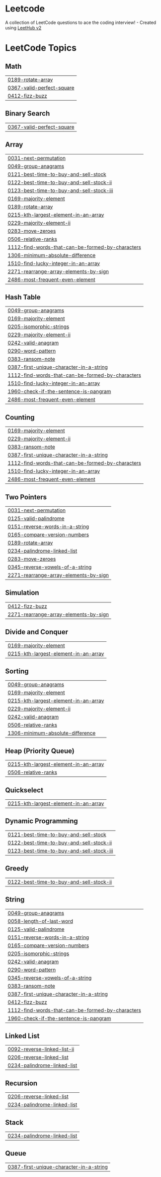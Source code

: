 # Leetcode
A collection of LeetCode questions to ace the coding interview! - Created using [LeetHub v2](https://github.com/arunbhardwaj/LeetHub-2.0)

<!---LeetCode Topics Start-->
# LeetCode Topics
## Math
|  |
| ------- |
| [0189-rotate-array](https://github.com/23mh1a05g0/Leetcode/tree/master/0189-rotate-array) |
| [0367-valid-perfect-square](https://github.com/23mh1a05g0/Leetcode/tree/master/0367-valid-perfect-square) |
| [0412-fizz-buzz](https://github.com/23mh1a05g0/Leetcode/tree/master/0412-fizz-buzz) |
## Binary Search
|  |
| ------- |
| [0367-valid-perfect-square](https://github.com/23mh1a05g0/Leetcode/tree/master/0367-valid-perfect-square) |
## Array
|  |
| ------- |
| [0031-next-permutation](https://github.com/23mh1a05g0/Leetcode/tree/master/0031-next-permutation) |
| [0049-group-anagrams](https://github.com/23mh1a05g0/Leetcode/tree/master/0049-group-anagrams) |
| [0121-best-time-to-buy-and-sell-stock](https://github.com/23mh1a05g0/Leetcode/tree/master/0121-best-time-to-buy-and-sell-stock) |
| [0122-best-time-to-buy-and-sell-stock-ii](https://github.com/23mh1a05g0/Leetcode/tree/master/0122-best-time-to-buy-and-sell-stock-ii) |
| [0123-best-time-to-buy-and-sell-stock-iii](https://github.com/23mh1a05g0/Leetcode/tree/master/0123-best-time-to-buy-and-sell-stock-iii) |
| [0169-majority-element](https://github.com/23mh1a05g0/Leetcode/tree/master/0169-majority-element) |
| [0189-rotate-array](https://github.com/23mh1a05g0/Leetcode/tree/master/0189-rotate-array) |
| [0215-kth-largest-element-in-an-array](https://github.com/23mh1a05g0/Leetcode/tree/master/0215-kth-largest-element-in-an-array) |
| [0229-majority-element-ii](https://github.com/23mh1a05g0/Leetcode/tree/master/0229-majority-element-ii) |
| [0283-move-zeroes](https://github.com/23mh1a05g0/Leetcode/tree/master/0283-move-zeroes) |
| [0506-relative-ranks](https://github.com/23mh1a05g0/Leetcode/tree/master/0506-relative-ranks) |
| [1112-find-words-that-can-be-formed-by-characters](https://github.com/23mh1a05g0/Leetcode/tree/master/1112-find-words-that-can-be-formed-by-characters) |
| [1306-minimum-absolute-difference](https://github.com/23mh1a05g0/Leetcode/tree/master/1306-minimum-absolute-difference) |
| [1510-find-lucky-integer-in-an-array](https://github.com/23mh1a05g0/Leetcode/tree/master/1510-find-lucky-integer-in-an-array) |
| [2271-rearrange-array-elements-by-sign](https://github.com/23mh1a05g0/Leetcode/tree/master/2271-rearrange-array-elements-by-sign) |
| [2486-most-frequent-even-element](https://github.com/23mh1a05g0/Leetcode/tree/master/2486-most-frequent-even-element) |
## Hash Table
|  |
| ------- |
| [0049-group-anagrams](https://github.com/23mh1a05g0/Leetcode/tree/master/0049-group-anagrams) |
| [0169-majority-element](https://github.com/23mh1a05g0/Leetcode/tree/master/0169-majority-element) |
| [0205-isomorphic-strings](https://github.com/23mh1a05g0/Leetcode/tree/master/0205-isomorphic-strings) |
| [0229-majority-element-ii](https://github.com/23mh1a05g0/Leetcode/tree/master/0229-majority-element-ii) |
| [0242-valid-anagram](https://github.com/23mh1a05g0/Leetcode/tree/master/0242-valid-anagram) |
| [0290-word-pattern](https://github.com/23mh1a05g0/Leetcode/tree/master/0290-word-pattern) |
| [0383-ransom-note](https://github.com/23mh1a05g0/Leetcode/tree/master/0383-ransom-note) |
| [0387-first-unique-character-in-a-string](https://github.com/23mh1a05g0/Leetcode/tree/master/0387-first-unique-character-in-a-string) |
| [1112-find-words-that-can-be-formed-by-characters](https://github.com/23mh1a05g0/Leetcode/tree/master/1112-find-words-that-can-be-formed-by-characters) |
| [1510-find-lucky-integer-in-an-array](https://github.com/23mh1a05g0/Leetcode/tree/master/1510-find-lucky-integer-in-an-array) |
| [1960-check-if-the-sentence-is-pangram](https://github.com/23mh1a05g0/Leetcode/tree/master/1960-check-if-the-sentence-is-pangram) |
| [2486-most-frequent-even-element](https://github.com/23mh1a05g0/Leetcode/tree/master/2486-most-frequent-even-element) |
## Counting
|  |
| ------- |
| [0169-majority-element](https://github.com/23mh1a05g0/Leetcode/tree/master/0169-majority-element) |
| [0229-majority-element-ii](https://github.com/23mh1a05g0/Leetcode/tree/master/0229-majority-element-ii) |
| [0383-ransom-note](https://github.com/23mh1a05g0/Leetcode/tree/master/0383-ransom-note) |
| [0387-first-unique-character-in-a-string](https://github.com/23mh1a05g0/Leetcode/tree/master/0387-first-unique-character-in-a-string) |
| [1112-find-words-that-can-be-formed-by-characters](https://github.com/23mh1a05g0/Leetcode/tree/master/1112-find-words-that-can-be-formed-by-characters) |
| [1510-find-lucky-integer-in-an-array](https://github.com/23mh1a05g0/Leetcode/tree/master/1510-find-lucky-integer-in-an-array) |
| [2486-most-frequent-even-element](https://github.com/23mh1a05g0/Leetcode/tree/master/2486-most-frequent-even-element) |
## Two Pointers
|  |
| ------- |
| [0031-next-permutation](https://github.com/23mh1a05g0/Leetcode/tree/master/0031-next-permutation) |
| [0125-valid-palindrome](https://github.com/23mh1a05g0/Leetcode/tree/master/0125-valid-palindrome) |
| [0151-reverse-words-in-a-string](https://github.com/23mh1a05g0/Leetcode/tree/master/0151-reverse-words-in-a-string) |
| [0165-compare-version-numbers](https://github.com/23mh1a05g0/Leetcode/tree/master/0165-compare-version-numbers) |
| [0189-rotate-array](https://github.com/23mh1a05g0/Leetcode/tree/master/0189-rotate-array) |
| [0234-palindrome-linked-list](https://github.com/23mh1a05g0/Leetcode/tree/master/0234-palindrome-linked-list) |
| [0283-move-zeroes](https://github.com/23mh1a05g0/Leetcode/tree/master/0283-move-zeroes) |
| [0345-reverse-vowels-of-a-string](https://github.com/23mh1a05g0/Leetcode/tree/master/0345-reverse-vowels-of-a-string) |
| [2271-rearrange-array-elements-by-sign](https://github.com/23mh1a05g0/Leetcode/tree/master/2271-rearrange-array-elements-by-sign) |
## Simulation
|  |
| ------- |
| [0412-fizz-buzz](https://github.com/23mh1a05g0/Leetcode/tree/master/0412-fizz-buzz) |
| [2271-rearrange-array-elements-by-sign](https://github.com/23mh1a05g0/Leetcode/tree/master/2271-rearrange-array-elements-by-sign) |
## Divide and Conquer
|  |
| ------- |
| [0169-majority-element](https://github.com/23mh1a05g0/Leetcode/tree/master/0169-majority-element) |
| [0215-kth-largest-element-in-an-array](https://github.com/23mh1a05g0/Leetcode/tree/master/0215-kth-largest-element-in-an-array) |
## Sorting
|  |
| ------- |
| [0049-group-anagrams](https://github.com/23mh1a05g0/Leetcode/tree/master/0049-group-anagrams) |
| [0169-majority-element](https://github.com/23mh1a05g0/Leetcode/tree/master/0169-majority-element) |
| [0215-kth-largest-element-in-an-array](https://github.com/23mh1a05g0/Leetcode/tree/master/0215-kth-largest-element-in-an-array) |
| [0229-majority-element-ii](https://github.com/23mh1a05g0/Leetcode/tree/master/0229-majority-element-ii) |
| [0242-valid-anagram](https://github.com/23mh1a05g0/Leetcode/tree/master/0242-valid-anagram) |
| [0506-relative-ranks](https://github.com/23mh1a05g0/Leetcode/tree/master/0506-relative-ranks) |
| [1306-minimum-absolute-difference](https://github.com/23mh1a05g0/Leetcode/tree/master/1306-minimum-absolute-difference) |
## Heap (Priority Queue)
|  |
| ------- |
| [0215-kth-largest-element-in-an-array](https://github.com/23mh1a05g0/Leetcode/tree/master/0215-kth-largest-element-in-an-array) |
| [0506-relative-ranks](https://github.com/23mh1a05g0/Leetcode/tree/master/0506-relative-ranks) |
## Quickselect
|  |
| ------- |
| [0215-kth-largest-element-in-an-array](https://github.com/23mh1a05g0/Leetcode/tree/master/0215-kth-largest-element-in-an-array) |
## Dynamic Programming
|  |
| ------- |
| [0121-best-time-to-buy-and-sell-stock](https://github.com/23mh1a05g0/Leetcode/tree/master/0121-best-time-to-buy-and-sell-stock) |
| [0122-best-time-to-buy-and-sell-stock-ii](https://github.com/23mh1a05g0/Leetcode/tree/master/0122-best-time-to-buy-and-sell-stock-ii) |
| [0123-best-time-to-buy-and-sell-stock-iii](https://github.com/23mh1a05g0/Leetcode/tree/master/0123-best-time-to-buy-and-sell-stock-iii) |
## Greedy
|  |
| ------- |
| [0122-best-time-to-buy-and-sell-stock-ii](https://github.com/23mh1a05g0/Leetcode/tree/master/0122-best-time-to-buy-and-sell-stock-ii) |
## String
|  |
| ------- |
| [0049-group-anagrams](https://github.com/23mh1a05g0/Leetcode/tree/master/0049-group-anagrams) |
| [0058-length-of-last-word](https://github.com/23mh1a05g0/Leetcode/tree/master/0058-length-of-last-word) |
| [0125-valid-palindrome](https://github.com/23mh1a05g0/Leetcode/tree/master/0125-valid-palindrome) |
| [0151-reverse-words-in-a-string](https://github.com/23mh1a05g0/Leetcode/tree/master/0151-reverse-words-in-a-string) |
| [0165-compare-version-numbers](https://github.com/23mh1a05g0/Leetcode/tree/master/0165-compare-version-numbers) |
| [0205-isomorphic-strings](https://github.com/23mh1a05g0/Leetcode/tree/master/0205-isomorphic-strings) |
| [0242-valid-anagram](https://github.com/23mh1a05g0/Leetcode/tree/master/0242-valid-anagram) |
| [0290-word-pattern](https://github.com/23mh1a05g0/Leetcode/tree/master/0290-word-pattern) |
| [0345-reverse-vowels-of-a-string](https://github.com/23mh1a05g0/Leetcode/tree/master/0345-reverse-vowels-of-a-string) |
| [0383-ransom-note](https://github.com/23mh1a05g0/Leetcode/tree/master/0383-ransom-note) |
| [0387-first-unique-character-in-a-string](https://github.com/23mh1a05g0/Leetcode/tree/master/0387-first-unique-character-in-a-string) |
| [0412-fizz-buzz](https://github.com/23mh1a05g0/Leetcode/tree/master/0412-fizz-buzz) |
| [1112-find-words-that-can-be-formed-by-characters](https://github.com/23mh1a05g0/Leetcode/tree/master/1112-find-words-that-can-be-formed-by-characters) |
| [1960-check-if-the-sentence-is-pangram](https://github.com/23mh1a05g0/Leetcode/tree/master/1960-check-if-the-sentence-is-pangram) |
## Linked List
|  |
| ------- |
| [0092-reverse-linked-list-ii](https://github.com/23mh1a05g0/Leetcode/tree/master/0092-reverse-linked-list-ii) |
| [0206-reverse-linked-list](https://github.com/23mh1a05g0/Leetcode/tree/master/0206-reverse-linked-list) |
| [0234-palindrome-linked-list](https://github.com/23mh1a05g0/Leetcode/tree/master/0234-palindrome-linked-list) |
## Recursion
|  |
| ------- |
| [0206-reverse-linked-list](https://github.com/23mh1a05g0/Leetcode/tree/master/0206-reverse-linked-list) |
| [0234-palindrome-linked-list](https://github.com/23mh1a05g0/Leetcode/tree/master/0234-palindrome-linked-list) |
## Stack
|  |
| ------- |
| [0234-palindrome-linked-list](https://github.com/23mh1a05g0/Leetcode/tree/master/0234-palindrome-linked-list) |
## Queue
|  |
| ------- |
| [0387-first-unique-character-in-a-string](https://github.com/23mh1a05g0/Leetcode/tree/master/0387-first-unique-character-in-a-string) |
<!---LeetCode Topics End-->